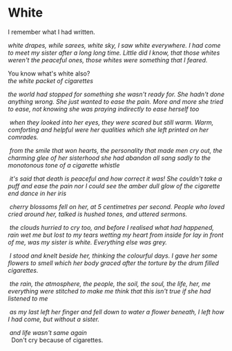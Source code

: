 # White
I remember what I had written. 

_white drapes, while sarees, white sky, I saw white everywhere. I had come to meet my sister after a long long time. Little did I know, that those whites weren't the peaceful ones, those whites were something that I feared._

You know what's white also?                         
_the white packet of cigarettes_

 _the world had stopped for something she wasn't ready for. She hadn't done anything wrong. She just wanted to ease the pain. More and more she tried to ease, not knowing she was praying indirectly to ease herself too_                         

 _when they looked into her eyes, they were scared but still warm. Warm, comforting and helpful were her qualities which she left printed on her comrades._                         

 _from the smile that won hearts, the personality that made men cry out, the charming glee of her sisterhood she had abandon all sang sadly to the monotonous tone of a cigarette whistle_                         

 _it's said that death is peaceful and how correct it was! She couldn't take a puff and ease the pain nor I could see the amber dull glow of the cigarette end dance in her iris_                         

 _cherry blossoms fell on her, at 5 centimetres per second. People who loved cried around her, talked is hushed tones, and uttered sermons._                         

 _the clouds hurried to cry too, and before I realised what had happened, rain wet me but lost to my tears wetting my heart from inside for lay in front of me, was my sister is white. Everything else was grey._                         

 _I stood and knelt beside her, thinking the colourful days. I gave her some flowers to smell which her body graced after the torture by the drum filled cigarettes._                         

 _the rain, the atmosphere, the people, the soil, the soul, the life, her, me everything were stitched to make me think that  this isn't true if she had listened to me_                         

 _as my last left her finger and fell down to water a flower beneath, I left how I had come, but without a sister._                         

 _and life wasn't same again_                         
                       
Don't cry because of cigarettes.    

